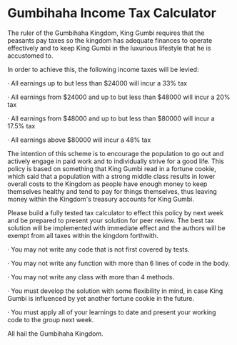 # Gumbihaha Income Tax Calculator

The ruler of the Gumbihaha Kingdom, King Gumbi requires that the peasants pay taxes so the kingdom has adequate finances to operate effectively and to keep King Gumbi in the luxurious lifestyle that he is accustomed to.

In order to achieve this, the following income taxes will be levied:

·       All earnings up to but less than $24000 will incur a 33% tax

·       All earnings from $24000 and up to but less than $48000 will incur a 20% tax

·       All earnings from $48000 and up to but less than $80000 will incur a 17.5% tax

·       All earnings above $80000 will incur a 48% tax

The intention of this scheme is to encourage the population to go out and actively engage in paid work and to individually strive for a good life. This policy is based on something that King Gumbi read in a fortune cookie, which said that a population with a strong middle class results in lower overall costs to the Kingdom as people have enough money to keep themselves healthy and tend to pay for things themselves, thus leaving money within the Kingdom's treasury accounts for King Gumbi.

Please build a fully tested tax calculator to effect this policy by next week and be prepared to present your solution for peer review. The best tax solution will be implemented with immediate effect and the authors will be exempt from all taxes within the kingdom forthwith.

·       You may not write any code that is not first covered by tests.

·       You may not write any function with more than 6 lines of code in the body.

·       You may not write any class with more than 4 methods.

·       You must develop the solution with some flexibility in mind, in case King Gumbi is influenced by yet another fortune cookie in the future.

·       You must apply all of your learnings to date and present your working code to the group next week.

All hail the Gumbihaha Kingdom.
